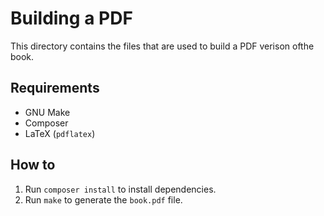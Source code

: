 Building a PDF
==============

This directory contains the files that are used to build a PDF verison ofthe book.

Requirements
------------

- GNU Make
- Composer
- LaTeX (`pdflatex`)

How to
------

1. Run `composer install` to install dependencies.
2. Run `make` to generate the `book.pdf` file.


